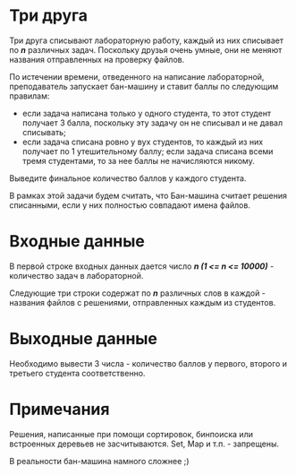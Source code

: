 # Три друга

Три друга списывают лабораторную работу, каждый из них списывает по ___n___ различных задач.
Поскольку друзья очень умные, они не меняют названия отправленных на проверку файлов.

По истечении времени, отведенного на написание лабораторной, преподаватель запускает
бан-машину и ставит баллы по следующим правилам:

- если задача написана только у одного студента, то этот студент получает 3 балла, поскольку
эту задачу он не списывал и не давал списывать;
- если задача списана ровно у вух студентов, то каждый из них получает по 1 утешительному 
баллу;
если задача списана всеми тремя студентами, то за нее баллы не начисляются никому.

Выведите финальное количество баллов у каждого студента.

В рамках этой задачи будем считать, что Бан-машина считает решения списанными, если 
у них полностью совпадают имена файлов.

# Входные данные

В первой строке входных данных дается число ___n (1 <= n <= 10000)___ - количество задач
в лабораторной.

Следующие три строки содержат по ___n___ различных слов в каждой - названия файлов
с решениями, отправленных каждым из студентов.

# Выходные данные
Необходимо вывести 3 числа - количество баллов у первого, второго и третьего студента
соответственно.

# Примечания 
Решения, написанные при помощи сортировок, бинпоиска или встроенных 
деревьев не засчитываются. Set, Map и т.п. - запрещены.

В реальности бан-машина намного сложнее ;)